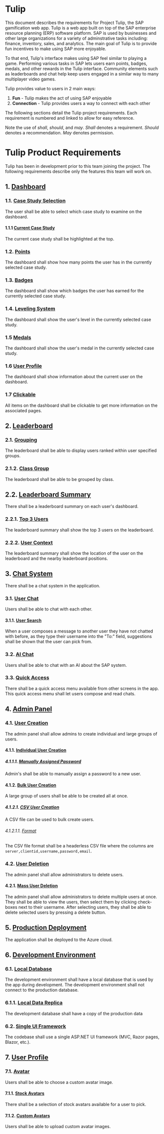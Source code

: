 # Tulip 

This document describes the requirements for Project Tulip, the
SAP gamification web app. Tulip is a web app built on top of the
SAP enterprise resource planning (ERP) software platform. SAP is
used by businesses and other large organizations for a variety
of adminstrative tasks including: finance, inventory,
sales, and analytics. The main goal of Tulip is to provide fun
incentives to make using SAP more enjoyable.

To that end, Tulip's interface makes using SAP feel similar to 
playing a game. Performing various tasks in SAP lets users earn 
points, badges, medals, and other rewards in the Tulip interface.
Community elements such as leaderboards and chat
help keep users engaged in a similar way to many multiplayer
video games. 

Tulip provides value to users in 2 main ways:
1. **Fun** - Tulip makes the act of using SAP enjoyable 
2. **Connection** - Tulip provides users a way to connect with each other 

The following sections detail the Tulip project requirements. Each 
requirement is numbered and linked to allow for easy reference. 

Note the use of _shall_, _should_, and _may_. _Shall_ denotes
a requirement. _Should_ denotes a recommendation. _May_ 
denotes permission.

# Tulip Product Requirements
Tulip has been in development prior to this team
joining the project. The following requirements 
describe only the features this team will work on.

## 1. [Dashboard](#dashboard)
### 1.1. [Case Study Selection](#case-study-selection)
The user shall be able to select which case study to examine on
the dashboard.
#### 1.1.1 [Current Case Study](#current-case-study)
The current case study shall be highlighted at the top.
### 1.2. [Points](#points)
The dashboard shall show how many points the user has in
the currently selected case study.
### 1.3. [Badges](#badges)
The dashboard shall show which badges the user has earned for
the currently selected case study.
### 1.4. [Leveling System](#levels)
The dashboard shall show the user's level in
the currently selected case study.
### 1.5 [Medals](#medals)
The dashboard shall show the user's medal in the
currently selected case study.
### 1.6 [User Profile](#medals)
The dashboard shall show information about the current
user on the dashboard.
### 1.7 [Clickable](#clickable)
All items on the dashboard shall be clickable to get more
information on the associated pages.

## 2. [Leaderboard](#leaderboard)
### 2.1. [Grouping](#leaderboard-groups)
The leaderboard shall be able to display users
ranked within user specified groups.
### 2.1.2. [Class Group](#leaderboard-class-groups)
The leaderboard shall be able to be grouped by class.
## 2.2. [Leaderboard Summary](#leaderboard-summary)
There shall be a leaderboard summary on each user's 
dashboard.
### 2.2.1. [Top 3 Users](#top-3-users)
The leaderboard summary shall show the top 3 users
on the leaderboard.
### 2.2.2. [User Context](#user-leaderboard-context)
The leaderboard summary shall show the location of 
the user on the leaderboard and the nearby 
leaderboard positions.

## 3. [Chat System](#chat)
There shall be a chat system in the application.
### 3.1. [User Chat](#user-chat)
Users shall be able to chat with each other.
#### 3.1.1. [User Search](#user-chat-search)
When a user composes a message to another user they have not chatted
with before, as they type their username into the "To:" field, 
suggestions shall be shown that the user can pick from.
### 3.2. [AI Chat](#ai-chat)
Users shall be able to chat with an AI about the 
SAP system.
### 3.3. [Quick Access](#quick-access)
There shall be a quick access menu available from other
screens in the app. This quick access menu shall let users
compose and read chats.

## 4. [Admin Panel](#admin-panel)
### 4.1. [User Creation](#admin-user-creation)
The admin panel shall allow admins to create individual and large groups of 
users.
#### 4.1.1. [Individual User Creation](#individual-user-creation)
##### 4.1.1.1. [Manually Assigned Password](#manual-password)
Admin's shall be able to manually assign a password to a new user.
#### 4.1.2. [Bulk User Creation](#bulk-user-creation)
A large group of users shall be able to be created all at once.
##### 4.1.2.1. [CSV User Creation](#csv-user-creation)
A CSV file can be used to bulk create users.
###### 4.1.2.1.1. [Format](#csv-format)
The CSV file format shall be a headerless CSV file where
the columns are `server,clientid,username,password,email`.
### 4.2. [User Deletion](#admin-user-deletion)
The admin panel shall allow administrators to delete users.
#### 4.2.1. [Mass User Deletion](#admin-mass-user-deletion)
The admin panel shall allow administrators to delete multiple
users at once. They shall be able to view the users, then select
them by clicking check-boxes next to their username. After selecting
users, they shall be able to delete selected users by pressing a delete
button.

## 5. [Production Deployment](#deployment)
The application shall be deployed to the Azure cloud.

## 6. [Development Environment](#dev-environment)
### 6.1. [Local Database](#dev-db)
The development environment shall have a local database that is
used by the app during development. The development environment 
shall not connect to the production database.
### 6.1.1. [Local Data Replica](#local-data)
The development database shall have a copy of the production data
### 6.2. [Single UI Framework](#ui-framework)
The codebase shall use a single ASP.NET UI framework (MVC, Razor pages, Blazor, etc.). 

## 7. [User Profile](#user-profile)
### 7.1. [Avatar](#avatar)
Users shall be able to choose a custom avatar image.
#### 7.1.1. [Stock Avatars](#stock-avatars)
There shall be a selection of stock avatars available for
a user to pick.
#### 7.1.2. [Custom Avatars](#stock-avatars)
Users shall be able to upload custom avatar images.
